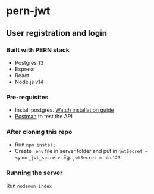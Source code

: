# pern-jwt

## User registration and login

### Built with PERN stack
- Postgres 13
- Express
- React
- Node.js v14

### Pre-requisites
- Install postgres. [Watch installation guide](https://youtu.be/fZQI7nBu32M)
- [Postman](https://www.postman.com/downloads/) to test the API

### After cloning this repo
- Run `npm install`
- Create `.env` file in server folder and put in `jwtSecret = <your_jwt_secret>`. Eg. `jwtSecret = abc123`

### Running the server
Run `nodemon index`
